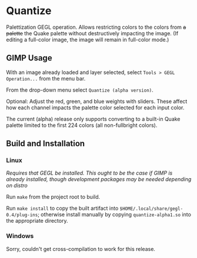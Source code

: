 # Quantize

Palettization GEGL operation.  Allows restricting colors to the colors from
~~a palette~~ the Quake palette without destructively impacting the image.
(If editing a full-color image, the image will remain in full-color mode.)

## GIMP Usage

With an image already loaded and layer selected, select
`Tools > GEGL Operation...` from the menu bar.

From the drop-down menu select `Quantize (alpha version)`.

Optional: Adjust the red, green, and blue weights with sliders.  These affect
how each channel impacts the palette color selected for each input color.

The current (alpha) release only supports converting to a built-in Quake palette
limited to the first 224 colors (all non-fullbright colors).

## Build and Installation

### Linux

_Requires that GEGL be installed.  This ought to be the case if GIMP is already
installed, though development packages may be needed depending on distro_

Run `make` from the project root to build. 

Run `make install` to copy the built artifact into
`$HOME/.local/share/gegl-0.4/plug-ins`; otherwise install manually by copying
`quantize-alpha1.so` into the appropriate directory.

### Windows

Sorry, couldn't get cross-compilation to work for this release.
